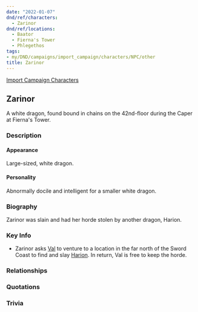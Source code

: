 ```yaml
---
date: "2022-01-07"
dnd/ref/characters:
  - Zarinor
dnd/ref/locations:
  - Baator
  - Fierna's Tower
  - Phlegethos
tags:
- my/DND/campaigns/import_campaign/characters/NPC/other
title: Zarinor
---
```


[Import Campaign Characters](/dnd/characters/)

## Zarinor

A white dragon, found bound in chains on the 42nd-floor during the Caper at Fierna's Tower.

### Description

#### Appearance

Large-sized, white dragon.

#### Personality

Abnormally docile and intelligent for a smaller white dragon.

### Biography

Zarinor was slain and had her horde stolen by another dragon, Harion.

### Key Info

- Zarinor asks [Val](/dnd/characters/val/) to venture to a location in the far north of the Sword Coast to find and slay [Harion](dnd/npcs/harion/). In return, Val is free to keep the horde.

### Relationships

### Quotations

### Trivia
